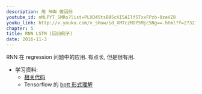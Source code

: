```yaml
---
description: 用 RNN 做回归
youtube_id: nMLPYT_SMRo?list=PLXO45tsB95cKI5AIlf5TxxFPzb-0zeVZ8
youku_link: http://v.youku.com/v_show/id_XMTczMDY5Mjc5Ng==.html?f=27327189&o=1
chapter: 5
title: RNN LSTM (回归例子)
date: 2016-11-3
---
```


RNN 在 regression 问题中的应用. 有点长, 但是很有用.

* 学习资料:
  * [相关代码](https://github.com/MorvanZhou/tutorials/tree/master/tensorflowTUT/tf20_RNN2.2)
  * Tensorflow 的 [bptt 形式理解](http://r2rt.com/styles-of-truncated-backpropagation.html)